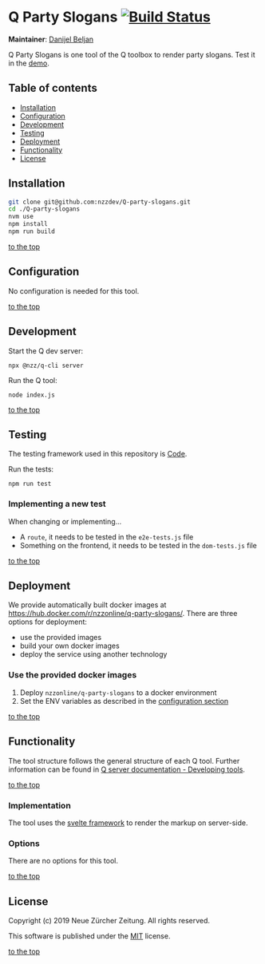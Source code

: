 # Q Party Slogans [![Build Status](https://travis-ci.com/nzzdev/Q-party-slogans.svg?token=bwR7zbPTTpEoDxbY2dJR&branch=dev)](https://travis-ci.com/nzzdev/Q-party-slogans)

**Maintainer**: [Danijel Beljan](https://github.com/dnlbln)

Q Party Slogans is one tool of the Q toolbox to render party slogans.
Test it in the [demo](https://editor.q.tools).

## Table of contents

- [Installation](#installation)
- [Configuration](#configuration)
- [Development](#development)
- [Testing](#testing)
- [Deployment](#deployment)
- [Functionality](#functionality)
- [License](#license)

## Installation

```bash
git clone git@github.com:nzzdev/Q-party-slogans.git
cd ./Q-party-slogans
nvm use
npm install
npm run build
```

[to the top](#table-of-contents)

## Configuration

No configuration is needed for this tool.

[to the top](#table-of-contents)

## Development

Start the Q dev server:

```
npx @nzz/q-cli server
```

Run the Q tool:

```
node index.js
```

[to the top](#table-of-contents)

## Testing

The testing framework used in this repository is [Code](https://github.com/hapijs/code).

Run the tests:

```
npm run test
```

### Implementing a new test

When changing or implementing...

- A `route`, it needs to be tested in the `e2e-tests.js` file
- Something on the frontend, it needs to be tested in the `dom-tests.js` file

[to the top](#table-of-contents)

## Deployment

We provide automatically built docker images at https://hub.docker.com/r/nzzonline/q-party-slogans/.
There are three options for deployment:

- use the provided images
- build your own docker images
- deploy the service using another technology

### Use the provided docker images

1. Deploy `nzzonline/q-party-slogans` to a docker environment
2. Set the ENV variables as described in the [configuration section](#configuration)

[to the top](#table-of-contents)

## Functionality

The tool structure follows the general structure of each Q tool. Further information can be found in [Q server documentation - Developing tools](https://nzzdev.github.io/Q-server/developing-tools.html).

[to the top](#table-of-contents)

### Implementation

The tool uses the [svelte framework](https://svelte.technology/guide) to render the markup on server-side.

### Options

There are no options for this tool.

[to the top](#table-of-contents)

## License

Copyright (c) 2019 Neue Zürcher Zeitung. All rights reserved.

This software is published under the [MIT](LICENSE) license.

[to the top](#table-of-contents)

